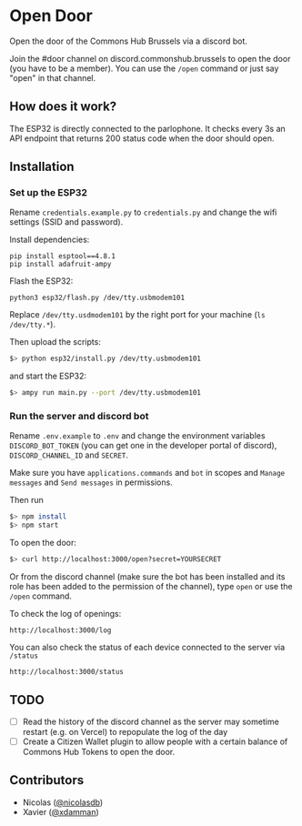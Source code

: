 # Open Door
Open the door of the Commons Hub Brussels via a discord bot.

Join the #door channel on discord.commonshub.brussels to open the door (you have to be a member).
You can use the `/open` command or just say "open" in that channel.

## How does it work?
The ESP32 is directly connected to the parlophone. It checks every 3s an API endpoint that returns 200 status code when the door should open.

## Installation

### Set up the ESP32

Rename `credentials.example.py` to `credentials.py` and change the wifi settings (SSID and password).

Install dependencies:

```
pip install esptool==4.8.1
pip install adafruit-ampy
```

Flash the ESP32:

```
python3 esp32/flash.py /dev/tty.usbmodem101
```

Replace `/dev/tty.usdmodem101` by the right port for your machine (`ls /dev/tty.*`).

Then upload the scripts:

```bash
$> python esp32/install.py /dev/tty.usbmodem101
```

and start the ESP32:

```bash
$> ampy run main.py --port /dev/tty.usbmodem101
```

### Run the server and discord bot

Rename `.env.example` to `.env` and change the environment variables `DISCORD_BOT_TOKEN` (you can get one in the developer portal of discord), `DISCORD_CHANNEL_ID` and `SECRET`.

Make sure you have `applications.commands` and `bot` in scopes and `Manage messages` and `Send messages` in permissions.

Then run

```bash
$> npm install
$> npm start
```

To open the door:

```bash
$> curl http://localhost:3000/open?secret=YOURSECRET
```

Or from the discord channel (make sure the bot has been installed and its role has been added to the permission of the channel), type `open` or use the `/open` command.

To check the log of openings:

```
http://localhost:3000/log
```

You can also check the status of each device connected to the server via `/status`

```
http://localhost:3000/status
```

## TODO

- [ ] Read the history of the discord channel as the server may sometime restart (e.g. on Vercel) to repopulate the log of the day
- [ ] Create a Citizen Wallet plugin to allow people with a certain balance of Commons Hub Tokens to open the door.

## Contributors

- Nicolas ([@nicolasdb](https://github.com/nicolasdb))
- Xavier ([@xdamman](https://github.com/xdamman))
